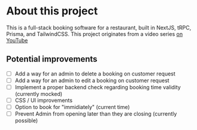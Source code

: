 # About this project

This is a full-stack booking software for a restaurant, built in NextJS, tRPC, Prisma, and TailwindCSS.
This project originates from a video series [on YouTube](https://www.youtube.com/watch?v=ecjaXnL2CUs&list=PLdoAUl4PfSFs_9yDIf-HODc6nPteNCww9&ab_channel=Joshtriedcoding)

## Potential improvements

- [ ] Add a way for an admin to delete a booking on customer request
- [ ] Add a way for an admin to edit a booking on customer request
- [ ] Implement a proper backend check regarding booking time validity (currently mocked)
- [ ] CSS / UI improvements
- [ ] Option to book for "immidiately" (current time)
- [ ] Prevent Admin from opening later than they are closing (currently possible)
